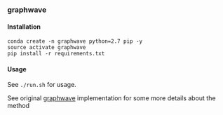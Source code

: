 ### graphwave

#### Installation

```
conda create -n graphwave python=2.7 pip -y
source activate graphwave
pip install -r requirements.txt
```

#### Usage

See `./run.sh` for usage.

See original [graphwave](https://github.com/snap-stanford/graphwave) implementation for some more details about the method